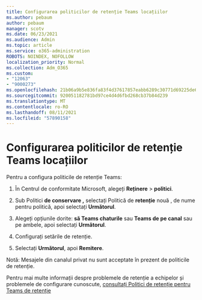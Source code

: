 ```yaml
---
title: Configurarea politicilor de retenție Teams locațiilor
ms.author: pebaum
author: pebaum
manager: scotv
ms.date: 06/23/2021
ms.audience: Admin
ms.topic: article
ms.service: o365-administration
ROBOTS: NOINDEX, NOFOLLOW
localization_priority: Normal
ms.collection: Adm_O365
ms.custom:
- "12063"
- "9000273"
ms.openlocfilehash: 21b06a9b5e836fa83f4d37617857eabb6289c30771d69225de662415d513d720
ms.sourcegitcommit: 920051182781bd97ce4d4d6fbd268cb37b84d239
ms.translationtype: MT
ms.contentlocale: ro-RO
ms.lasthandoff: 08/11/2021
ms.locfileid: "57890158"
---
```

# <a name="configure-retention-policies-for-teams-locations"></a>Configurarea politicilor de retenție Teams locațiilor

Pentru a configura politicile de retenție Teams:

1. În Centrul de conformitate Microsoft, alegeți **Reținere**  >  **politici**.

1. Sub Politici **de conservare ,** selectați Politică de **retenție** nouă , de nume pentru politică, apoi selectați **Următorul**.

1. Alegeți opțiunile dorite: **să Teams chaturile** sau **Teams de pe canal** sau pe ambele, apoi selectați **Următorul**.

1. Configurați setările de retenție. 

1. Selectați **Următorul**, apoi **Remitere**.

Notă: Mesajele din canalul privat nu sunt acceptate în prezent de politicile de retenție.

Pentru mai multe informații despre problemele de retenție a echipelor și problemele de configurare cunoscute, [consultați Politici de retenție pentru Teams de retenție](https://docs.microsoft.com/microsoft-365/compliance/create-retention-policies#retention-policy-for-teams-locations)


